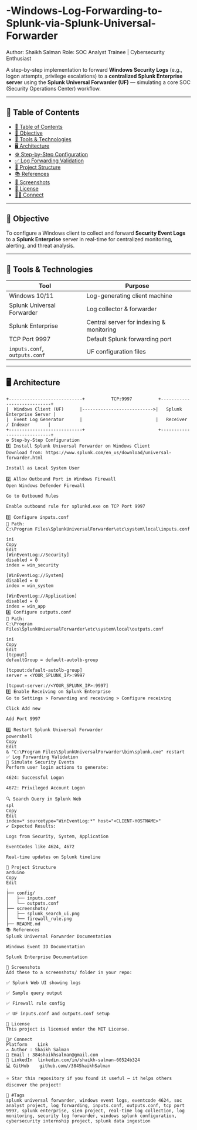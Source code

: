 # -Windows-Log-Forwarding-to-Splunk-via-Splunk-Universal-Forwarder
Author: Shaikh Salman 
Role: SOC Analyst Trainee | Cybersecurity Enthusiast

A step-by-step implementation to forward **Windows Security Logs** (e.g., logon attempts, privilege escalations) to a **centralized Splunk Enterprise server** using the **Splunk Universal Forwarder (UF)** — simulating a core SOC (Security Operations Center) workflow.

---

## 📌 Table of Contents

- [📌 Table of Contents](#-table-of-contents)
- [🎯 Objective](#-objective)
- [🧰 Tools & Technologies](#-tools--technologies)
- [🖥️ Architecture](#-architecture)
- [⚙️ Step-by-Step Configuration](#-step-by-step-configuration)
- [✅ Log Forwarding Validation](#-log-forwarding-validation)
- [📁 Project Structure](#-project-structure)
- [📚 References](#-references)
- [📸 Screenshots](#-screenshots)
- [📜 License](#-license)
- [🙋‍♂️ Connect](#-connect)

---

## 🎯 Objective

To configure a Windows client to collect and forward **Security Event Logs** to a **Splunk Enterprise** server in real-time for centralized monitoring, alerting, and threat analysis.

---

## 🧰 Tools & Technologies

| Tool                     | Purpose                                  |
|--------------------------|------------------------------------------|
| Windows 10/11            | Log-generating client machine            |
| Splunk Universal Forwarder | Log collector & forwarder              |
| Splunk Enterprise        | Central server for indexing & monitoring|
| TCP Port 9997            | Default Splunk forwarding port           |
| `inputs.conf`, `outputs.conf` | UF configuration files               |

---

## 🖥️ Architecture

```text
+----------------------------+          TCP:9997          +----------------------------+
|  Windows Client (UF)      |--------------------------->|   Splunk Enterprise Server |
|  Event Log Generator      |                            |   Receiver / Indexer       |
+----------------------------+                            +----------------------------+
⚙️ Step-by-Step Configuration
1️⃣ Install Splunk Universal Forwarder on Windows Client
Download from: https://www.splunk.com/en_us/download/universal-forwarder.html

Install as Local System User

2️⃣ Allow Outbound Port in Windows Firewall
Open Windows Defender Firewall

Go to Outbound Rules

Enable outbound rule for splunkd.exe on TCP Port 9997

3️⃣ Configure inputs.conf
📄 Path:
C:\Program Files\SplunkUniversalForwarder\etc\system\local\inputs.conf

ini
Copy
Edit
[WinEventLog://Security]
disabled = 0
index = win_security

[WinEventLog://System]
disabled = 0
index = win_system

[WinEventLog://Application]
disabled = 0
index = win_app
4️⃣ Configure outputs.conf
📄 Path:
C:\Program Files\SplunkUniversalForwarder\etc\system\local\outputs.conf

ini
Copy
Edit
[tcpout]
defaultGroup = default-autolb-group

[tcpout:default-autolb-group]
server = <YOUR_SPLUNK_IP>:9997

[tcpout-server://<YOUR_SPLUNK_IP>:9997]
5️⃣ Enable Receiving on Splunk Enterprise
Go to Settings > Forwarding and receiving > Configure receiving

Click Add new

Add Port 9997

6️⃣ Restart Splunk Universal Forwarder
powershell
Copy
Edit
& "C:\Program Files\SplunkUniversalForwarder\bin\splunk.exe" restart
✅ Log Forwarding Validation
🔐 Simulate Security Events
Perform user login actions to generate:

4624: Successful Logon

4672: Privileged Account Logon

🔍 Search Query in Splunk Web
spl
Copy
Edit
index=* sourcetype="WinEventLog:*" host="<CLIENT-HOSTNAME>"
✔️ Expected Results:

Logs from Security, System, Application

EventCodes like 4624, 4672

Real-time updates on Splunk timeline

📁 Project Structure
arduino
Copy
Edit
.
├── config/
│   ├── inputs.conf
│   └── outputs.conf
├── screenshots/
│   ├── splunk_search_ui.png
│   └── firewall_rule.png
├── README.md
📚 References
Splunk Universal Forwarder Documentation

Windows Event ID Documentation

Splunk Enterprise Documentation

📸 Screenshots
Add these to a screenshots/ folder in your repo:

✅ Splunk Web UI showing logs

✅ Sample query output

✅ Firewall rule config

✅ UF inputs.conf and outputs.conf setup

📜 License
This project is licensed under the MIT License.

🙋‍♂️ Connect
Platform	Link
✍️ Author : Shaikh Salman 
📧 Email	: 384shaikhsalman@gmail.com
💼 LinkedIn	linkedin.com/in/shaikh-salman-60524b324
💻 GitHub	github.com//384ShaikhSalman

⭐ Star this repository if you found it useful — it helps others discover the project!

🧠 #Tags
splunk universal forwarder, windows event logs, eventcode 4624, soc analyst project, log forwarding, inputs.conf, outputs.conf, tcp port 9997, splunk enterprise, siem project, real-time log collection, log monitoring, security log forwarder, windows splunk configuration, cybersecurity internship project, splunk data ingestion
